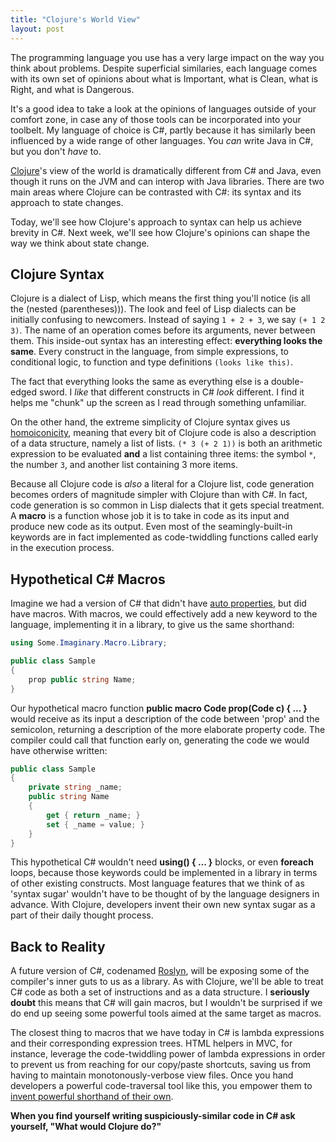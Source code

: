```yaml
---
title: "Clojure's World View"
layout: post
---
```



The programming language you use has a very large impact on the way you think about problems. Despite superficial similaries, each language comes with its own set of opinions about what is Important, what is Clean, what is Right, and what is Dangerous.

It's a good idea to take a look at the opinions of languages outside of your comfort zone, in case any of those tools can be incorporated into your toolbelt. My language of choice is C#, partly because it has similarly been influenced by a wide range of other languages. You *can* write Java in C#, but you don't *have* to.

<a href="http://clojure.org/">Clojure</a>'s view of the world is dramatically different from C# and Java, even though it runs on the JVM and can interop with Java libraries. There are two main areas where Clojure can be contrasted with C#: its syntax and its approach to state changes.

Today, we'll see how Clojure's approach to syntax can help us achieve brevity in C#. Next week, we'll see how Clojure's opinions can shape the way we think about state change.

## **Clojure Syntax**

Clojure is a dialect of Lisp, which means the first thing you'll notice (is all the (nested (parentheses))). The look and feel of Lisp dialects can be initially confusing to newcomers. Instead of saying `1 + 2 + 3`, we say `(+ 1 2 3)`. The name of an operation comes before its arguments, never between them. This inside-out syntax has an interesting effect: **everything looks the same**. Every construct in the language, from simple expressions, to conditional logic, to function and type definitions `(looks like this)`.

The fact that everything looks the same as everything else is a double-edged sword. I *like* that different constructs in C# *look* different. I find it helps me "chunk" up the screen as I read through something unfamiliar.

On the other hand, the extreme simplicity of Clojure syntax gives us <a href="http://en.wikipedia.org/wiki/Homoiconicity">homoiconicity</a>, meaning that every bit of Clojure code is also a description of a data structure, namely a list of lists. `(* 3 (+ 2 1))` is both an arithmetic expression to be evaluated **and** a list containing three items: the symbol `*`, the number `3`, and another list containing 3 more items.

Because all Clojure code is *also* a literal for a Clojure list, code generation becomes orders of magnitude simpler with Clojure than with C#. In fact, code generation is so common in Lisp dialects that it gets special treatment. A **macro** is a function whose job it is to take in code as its input and produce new code as its output. Even most of the seamingly-built-in keywords are in fact implemented as code-twiddling functions called early in the execution process.

## **Hypothetical C# Macros**

Imagine we had a version of C# that didn't have <a href="http://msdn.microsoft.com/en-us/library/bb384054.aspx">auto properties</a>, but did have macros. With macros, we could effectively add a new keyword to the language, implementing it in a library, to give us the same shorthand:

```cs
using Some.Imaginary.Macro.Library;

public class Sample
{
    prop public string Name;
}
```

Our hypothetical macro function **public macro Code prop(Code c) { ... }** would receive as its input a description of the code between 'prop' and the semicolon, returning a description of the more elaborate property code. The compiler could call that function early on, generating the code we would have otherwise written:

```cs
public class Sample
{
    private string _name;
    public string Name
    {
        get { return _name; }
        set { _name = value; }
    }
}
```

This hypothetical C# wouldn't need **using() { ... }** blocks, or even **foreach** loops, because those keywords could be implemented in a library in terms of other existing constructs. Most language features that we think of as 'syntax sugar' wouldn't have to be thought of by the language designers in advance. With Clojure, developers invent their own new syntax sugar as a part of their daily thought process.

## **Back to Reality**

A future version of C#, codenamed <a href="http://msdn.microsoft.com/en-us/roslyn">Roslyn</a>, will be exposing some of the compiler's inner guts to us as a library. As with Clojure, we'll be able to treat C# code as both a set of instructions and as a data structure. I **seriously doubt** this means that C# will gain macros, but I wouldn't be surprised if we do end up seeing some powerful tools aimed at the same target as macros.

The closest thing to macros that we have today in C# is lambda expressions and their corresponding expression trees. HTML helpers in MVC, for instance, leverage the code-twiddling power of lambda expressions in order to prevent us from reaching for our copy/paste shortcuts, saving us from having to maintain monotonously-verbose view files. Once you hand developers a powerful code-traversal tool like this, you empower them to <a href="http://patrick.lioi.net/2011/12/02/opening-the-black-box/">invent powerful shorthand of their own</a>.

**When you find yourself writing suspiciously-similar code in C# ask yourself, "What would Clojure do?"**
